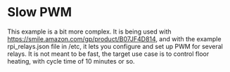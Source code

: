 # Slow PWM

This example is a bit more complex. It is being used with https://smile.amazon.com/gp/product/B07JF4D814, and with the example rpi_relays.json file in /etc, it lets you configure and set up PWM for several relays. It is not meant to be fast, the target use case is to control floor heating, with cycle time of 10 minutes or so.
